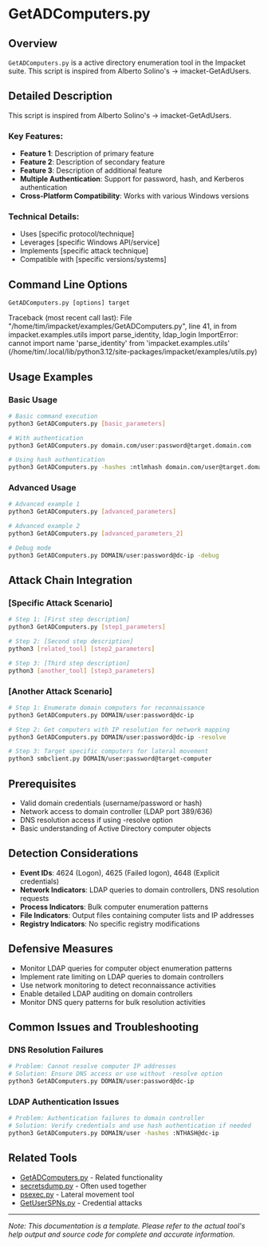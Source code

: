 # GetADComputers.py

## Overview
`GetADComputers.py` is a active directory enumeration tool in the Impacket suite. This script  is inspired from Alberto Solino's -> imacket-GetAdUsers.

## Detailed Description
This script  is inspired from Alberto Solino's -> imacket-GetAdUsers.

### Key Features:
- **Feature 1**: Description of primary feature
- **Feature 2**: Description of secondary feature
- **Feature 3**: Description of additional feature
- **Multiple Authentication**: Support for password, hash, and Kerberos authentication
- **Cross-Platform Compatibility**: Works with various Windows versions

### Technical Details:
- Uses [specific protocol/technique]
- Leverages [specific Windows API/service]
- Implements [specific attack technique]
- Compatible with [specific versions/systems]

## Command Line Options

```
GetADComputers.py [options] target
```

Traceback (most recent call last):
  File "/home/tim/impacket/examples/GetADComputers.py", line 41, in <module>
    from impacket.examples.utils import parse_identity, ldap_login
ImportError: cannot import name 'parse_identity' from 'impacket.examples.utils' (/home/tim/.local/lib/python3.12/site-packages/impacket/examples/utils.py)


## Usage Examples

### Basic Usage
```bash
# Basic command execution
python3 GetADComputers.py [basic_parameters]

# With authentication
python3 GetADComputers.py domain.com/user:password@target.domain.com

# Using hash authentication
python3 GetADComputers.py -hashes :ntlmhash domain.com/user@target.domain.com
```

### Advanced Usage
```bash
# Advanced example 1
python3 GetADComputers.py [advanced_parameters]

# Advanced example 2
python3 GetADComputers.py [advanced_parameters_2]

# Debug mode
python3 GetADComputers.py DOMAIN/user:password@dc-ip -debug
```

## Attack Chain Integration

### [Specific Attack Scenario]
```bash
# Step 1: [First step description]
python3 GetADComputers.py [step1_parameters]

# Step 2: [Second step description]
python3 [related_tool] [step2_parameters]

# Step 3: [Third step description]
python3 [another_tool] [step3_parameters]
```

### [Another Attack Scenario]
```bash
# Step 1: Enumerate domain computers for reconnaissance
python3 GetADComputers.py DOMAIN/user:password@dc-ip

# Step 2: Get computers with IP resolution for network mapping
python3 GetADComputers.py DOMAIN/user:password@dc-ip -resolve

# Step 3: Target specific computers for lateral movement
python3 smbclient.py DOMAIN/user:password@target-computer
```

## Prerequisites
- Valid domain credentials (username/password or hash)
- Network access to domain controller (LDAP port 389/636)
- DNS resolution access if using -resolve option
- Basic understanding of Active Directory computer objects

## Detection Considerations
- **Event IDs**: 4624 (Logon), 4625 (Failed logon), 4648 (Explicit credentials)
- **Network Indicators**: LDAP queries to domain controllers, DNS resolution requests
- **Process Indicators**: Bulk computer enumeration patterns
- **File Indicators**: Output files containing computer lists and IP addresses
- **Registry Indicators**: No specific registry modifications

## Defensive Measures
- Monitor LDAP queries for computer object enumeration patterns
- Implement rate limiting on LDAP queries to domain controllers
- Use network monitoring to detect reconnaissance activities
- Enable detailed LDAP auditing on domain controllers
- Monitor DNS query patterns for bulk resolution activities

## Common Issues and Troubleshooting

### DNS Resolution Failures
```bash
# Problem: Cannot resolve computer IP addresses
# Solution: Ensure DNS access or use without -resolve option
python3 GetADComputers.py DOMAIN/user:password@dc-ip
```

### LDAP Authentication Issues
```bash
# Problem: Authentication failures to domain controller
# Solution: Verify credentials and use hash authentication if needed
python3 GetADComputers.py DOMAIN/user -hashes :NTHASH@dc-ip
```

## Related Tools
- [GetADComputers.py](link.md) - Related functionality
- [secretsdump.py](secretsdump.md) - Often used together
- [psexec.py](psexec.md) - Lateral movement tool
- [GetUserSPNs.py](GetUserSPNs.md) - Credential attacks

---

*Note: This documentation is a template. Please refer to the actual tool's help output and source code for complete and accurate information.*
